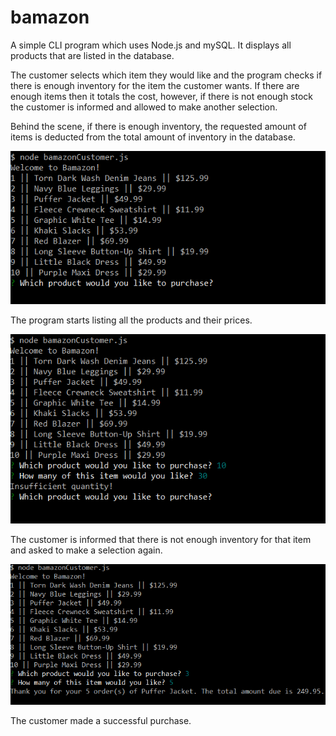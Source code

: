 # bamazon

A simple CLI program which uses Node.js and mySQL. It displays all products that are listed in the database.

The customer selects which item they would like and the program checks if there is enough inventory for the item the customer wants. If there are enough items then it totals the cost, however, if there is not enough stock the customer is informed and allowed to make another selection.

Behind the scene, if there is enough inventory, the requested amount of items is deducted from the total amount of inventory in the database.

![start CLI](screen1.png)

The program starts listing all the products and their prices.

![Not enough inventory for this item](screen2.png)

The customer is informed that there is not enough inventory for that item and asked to make a selection again.

![Successful order](screen3.png)

The customer made a successful purchase.
